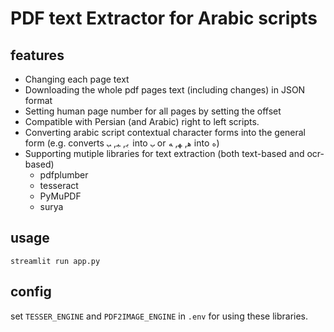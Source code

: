 # PDF text Extractor for Arabic scripts

features
--------
- Changing each page text
- Downloading the whole pdf pages text (including changes) in JSON format
- Setting human page number for all pages by setting the offset
- Compatible with Persian (and Arabic) right to left scripts.
- Converting arabic script contextual character forms into the general form (e.g. converts `ﺑ`, `ﺒ`, `ﺐ` into `ب` or `ﻫ`, `ﻬ`, `ﻪ` into `ه`)
- Supporting mutiple libraries for text extraction (both text-based and ocr-based)
    - pdfplumber
    - tesseract
    - PyMuPDF
    - surya

usage
---
`streamlit run app.py`

config
------
set `TESSER_ENGINE` and `PDF2IMAGE_ENGINE` in `.env` for using these libraries.
